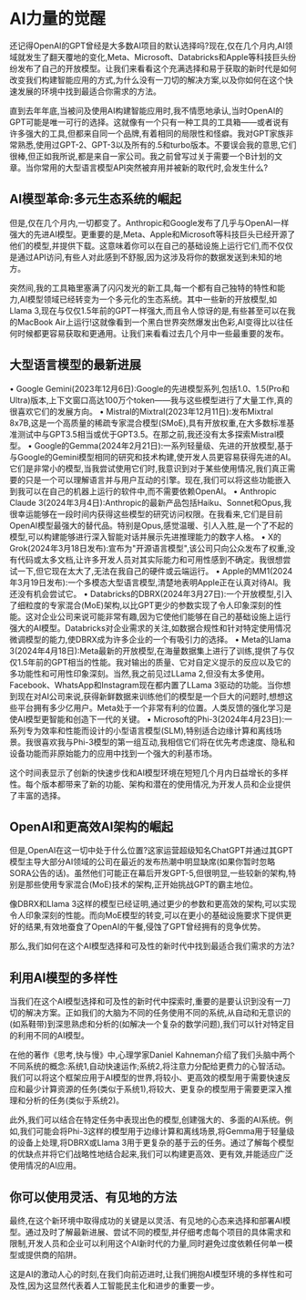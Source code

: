 # AI力量的觉醒

还记得OpenAI的GPT曾经是大多数AI项目的默认选择吗?现在,仅在几个月内,AI领域就发生了翻天覆地的变化,Meta、Microsoft、Databricks和Apple等科技巨头纷纷发布了自己的开放模型。让我们来看看这个充满选择和易于获取的新时代是如何改变我们构建智能应用的方式,为什么没有一刀切的解决方案,以及你如何在这个快速发展的环境中找到最适合你需求的方法。

直到去年年底,当被问及使用AI构建智能应用时,我不情愿地承认,当时OpenAI的GPT可能是唯一可行的选择。这就像有一个只有一种工具的工具箱——或者说有许多强大的工具,但都来自同一个品牌,有着相同的局限性和怪癖。我对GPT家族非常熟悉,使用过GPT-2、GPT-3以及所有的.5和turbo版本。不要误会我的意思,它们很棒,但正如我所说,都是来自一家公司。我之前曾写过关于需要一个B计划的文章。当你常用的大型语言模型API突然被弃用并被新的取代时,会发生什么?

## AI模型革命:多元生态系统的崛起

但是,仅在几个月内,一切都变了。Anthropic和Google发布了几乎与OpenAI一样强大的先进AI模型。更重要的是,Meta、Apple和Microsoft等科技巨头已经开源了他们的模型,并提供下载。这意味着你可以在自己的基础设施上运行它们,而不仅仅是通过API访问,有些人对此感到不舒服,因为这涉及将你的数据发送到未知的地方。

突然间,我的工具箱里塞满了闪闪发光的新工具,每一个都有自己独特的特性和能力,AI模型领域已经转变为一个多元化的生态系统。其中一些新的开放模型,如Llama 3,现在与仅仅1.5年前的GPT一样强大,而且令人惊讶的是,有些甚至可以在我的MacBook Air上运行!这就像看到一个黑白世界突然爆发出色彩,AI变得比以往任何时候都更容易获取和更通用。让我们来看看过去几个月中一些最重要的发布。

## 大型语言模型的最新进展

• Google Gemini(2023年12月6日):Google的先进模型系列,包括1.0、1.5(Pro和Ultra)版本,上下文窗口高达100万个token——我与这些模型进行了大量工作,真的很喜欢它们的发展方向。
• Mistral的Mixtral(2023年12月11日):发布Mixtral 8x7B,这是一个高质量的稀疏专家混合模型(SMoE),具有开放权重,在大多数标准基准测试中与GPT3.5相当或优于GPT3.5。在那之前,我还没有太多探索Mistral模型。
• Google的Gemma(2024年2月21日):一系列轻量级、先进的开放模型,基于与Google的Gemini模型相同的研究和技术构建,使开发人员更容易获得先进的AI。它们是非常小的模型,当我尝试使用它们时,我意识到对于某些使用情况,我们真正需要的只是一个可以理解语言并与用户互动的引擎。现在,我们可以将这些功能嵌入到我可以在自己的机器上运行的软件中,而不需要依赖OpenAI。
• Anthropic Claude 3(2024年3月4日):Anthropic的最新产品包括Haiku、Sonnet和Opus,我很幸运能够在一段时间内获得这些模型的研究访问权限。在我看来,它们是目前OpenAI模型最强大的替代品。特别是Opus,感觉温暖、引人入胜,是一个了不起的模型,可以构建能够进行深入智能对话并展示先进推理能力的数字人格。
• X的Grok(2024年3月18日发布):宣布为"开源语言模型",该公司只向公众发布了权重,没有代码或太多文档,让许多开发人员对其实际能力和可用性感到不确定。我很想尝试一下,但它现在太大了,无法在我自己的硬件或云端运行。
• Apple的MM1(2024年3月19日发布):一个多模态大型语言模型,清楚地表明Apple正在认真对待AI。我还没有机会尝试它。
• Databricks的DBRX(2024年3月27日):一个开放模型,引入了细粒度的专家混合(MoE)架构,以比GPT更少的参数实现了令人印象深刻的性能。这对企业公司来说可能非常有趣,因为它使他们能够在自己的基础设施上运行强大的AI模型。Databricks对企业需求的关注,如数据合规性和针对特定使用情况微调模型的能力,使DBRX成为许多企业的一个有吸引力的选择。
• Meta的Llama 3(2024年4月18日):Meta最新的开放模型,在海量数据集上进行了训练,提供了与仅仅1.5年前的GPT相当的性能。我对输出的质量、它对自定义提示的反应以及它的多功能性和可用性印象深刻。当然,我之前见过LLama 2,但没有太多使用。Facebook、WhatsApp和Instagram现在都内置了LLama 3驱动的功能。当你想到现在对AI公司来说,获得新鲜数据来训练他们的模型是一个巨大的问题时,想想这些平台拥有多少亿用户。Meta处于一个非常有利的位置。人类反馈的强化学习是使AI模型更智能和创造下一代的关键。
• Microsoft的Phi-3(2024年4月23日):一系列专为效率和性能而设计的小型语言模型(SLM),特别适合边缘计算和离线场景。我很喜欢我与Phi-3模型的第一组互动,我相信它们将在优先考虑速度、隐私和设备功能而非原始能力的应用中找到一个强大的利基市场。

这个时间表显示了创新的快速步伐和AI模型环境在短短几个月内日益增长的多样性。每个版本都带来了新的功能、架构和潜在的使用情况,为开发人员和企业提供了丰富的选择。

## OpenAI和更高效AI架构的崛起

但是,OpenAI在这一切中处于什么位置?这家运营超级知名ChatGPT并通过其GPT模型主导大部分AI领域的公司在最近的发布热潮中明显缺席(如果你暂时忽略SORA公告的话)。虽然他们可能正在幕后开发GPT-5,但很明显,一些较新的架构,特别是那些使用专家混合(MoE)技术的架构,正开始挑战GPT的霸主地位。

像DBRX和Llama 3这样的模型已经证明,通过更少的参数和更高效的架构,可以实现令人印象深刻的性能。而向MoE模型的转变,可以在更小的基础设施要求下提供更好的结果,有效地蚕食了OpenAI的午餐,侵蚀了GPT曾经拥有的竞争优势。

那么,我们如何在这个AI模型选择和可及性的新时代中找到最适合我们需求的方法?

## 利用AI模型的多样性

当我们在这个AI模型选择和可及性的新时代中探索时,重要的是要认识到没有一刀切的解决方案。正如我们的大脑为不同的任务使用不同的系统,从自动和无意识的(如系鞋带)到深思熟虑和分析的(如解决一个复杂的数学问题),我们可以针对特定目的利用不同的AI模型。

在他的著作《思考,快与慢》中,心理学家Daniel Kahneman介绍了我们头脑中两个不同系统的概念:系统1,自动快速运作;系统2,将注意力分配给更费力的心智活动。我们可以将这个框架应用于AI模型的世界,将较小、更高效的模型用于需要快速反应和最少计算资源的任务(类似于系统1),将较大、更复杂的模型用于需要更深入推理和分析的任务(类似于系统2)。

此外,我们可以结合在特定任务中表现出色的模型,创建强大的、多面的AI系统。例如,我们可能会将Phi-3这样的模型用于边缘计算和离线场景,将Gemma用于轻量级的设备上处理,将DBRX或Llama 3用于更复杂的基于云的任务。通过了解每个模型的优缺点并将它们战略性地结合起来,我们可以构建更高效、更有效,并能适应广泛使用情况的AI应用。

## 你可以使用灵活、有见地的方法

最终,在这个新环境中取得成功的关键是以灵活、有见地的心态来选择和部署AI模型。通过及时了解最新进展、尝试不同的模型,并仔细考虑每个项目的具体需求和限制,开发人员和企业可以利用这个AI新时代的力量,同时避免过度依赖任何单一模型或提供商的陷阱。

这是AI的激动人心的时刻,在我们向前迈进时,让我们拥抱AI模型环境的多样性和可及性,因为这显然代表着人工智能民主化和进步的重要一步。